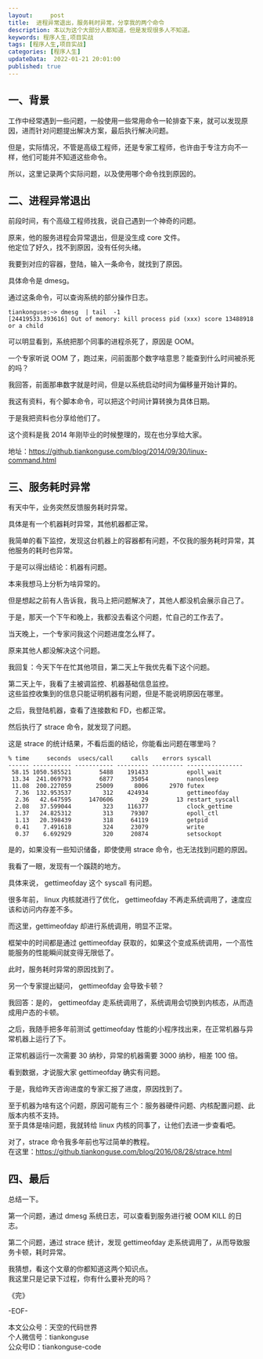 ```yaml
---   
layout:     post  
title:  进程异常退出，服务耗时异常，分享我的两个命令     
description: 本以为这个大部分人都知道，但是发现很多人不知道。  
keywords: 程序人生,项目实战  
tags: [程序人生,项目实战]    
categories: [程序人生]  
updateData:  2022-01-21 20:01:00  
published: true  
---  
```



## 一、背景  


工作中经常遇到一些问题，一般使用一些常用命令一轮排查下来，就可以发现原因，进而针对问题提出解决方案，最后执行解决问题。  


但是，实际情况，不管是高级工程师，还是专家工程师，也许由于专注方向不一样，他们可能并不知道这些命令。  


所以，这里记录两个实际问题，以及使用哪个命令找到原因的。  


## 二、进程异常退出  


前段时间，有个高级工程师找我，说自己遇到一个神奇的问题。  


原来，他的服务进程会异常退出，但是没生成 core 文件。  
他定位了好久，找不到原因，没有任何头绪。  


我要到对应的容器，登陆，输入一条命令，就找到了原因。  


具体命令是 dmesg。  


通过这条命令，可以查询系统的部分操作日志。  


```
tiankonguse:~> dmesg  | tail  -1
[24419533.393616] Out of memory: kill process pid (xxx) score 13488918 or a child
```

可以明显看到，系统把那个同事的进程杀死了，原因是 OOM。  


一个专家听说 OOM 了，跑过来，问前面那个数字啥意思？能查到什么时间被杀死的吗？  


我回答，前面那串数字就是时间，但是以系统启动时间为偏移量开始计算的。  


我这有资料，有个脚本命令，可以把这个时间计算转换为具体日期。  


于是我把资料也分享给他们了。  


这个资料是我 2014 年刚毕业的时候整理的，现在也分享给大家。  


地址：https://github.tiankonguse.com/blog/2014/09/30/linux-command.html  


## 三、服务耗时异常  


有天中午，业务突然反馈服务耗时异常。  


具体是有一个机器耗时异常，其他机器都正常。  


我简单的看下监控，发现这台机器上的容器都有问题，不仅我的服务耗时异常，其他服务的耗时也异常。  


于是可以得出结论：机器有问题。  


本来我想马上分析为啥异常的。  


但是想起之前有人告诉我，我马上把问题解决了，其他人都没机会展示自己了。  


于是，那天一个下午和晚上，我都没去看这个问题，忙自己的工作去了。  


当天晚上，一个专家问我这个问题进度怎么样了。  


原来其他人都没解决这个问题。  


我回复：今天下午在忙其他项目，第二天上午我优先看下这个问题。  


第二天上午，我看了主被调监控、机器基础信息监控。  
这些监控收集到的信息只能证明机器有问题，但是不能说明原因在哪里。  


之后，我登陆机器，查看了连接数和 FD，也都正常。  


然后执行了 strace 命令，就发现了问题。  



这是 strace 的统计结果，不看后面的结论，你能看出问题在哪里吗？  



```
% time     seconds  usecs/call     calls    errors syscall
------ ----------- ----------- --------- --------- ----------------
 58.15 1050.585521        5488    191433           epoll_wait
 13.34  241.069793        6877     35054           nanosleep
 11.08  200.227059       25009      8006      2970 futex
  7.36  132.953537         312    424934           gettimeofday
  2.36   42.647595     1470606        29        13 restart_syscall
  2.08   37.599044         323    116377           clock_gettime
  1.37   24.825312         313     79307           epoll_ctl
  1.13   20.398439         318     64119           getpid
  0.41    7.491618         324     23079           write
  0.37    6.692929         320     20874           setsockopt
```


是的，如果没有一些知识储备，即使使用 strace 命令，也无法找到问题的原因。  


我看了一眼，发现有一个蹊跷的地方。  


具体来说， gettimeofday 这个 syscall 有问题。  


很多年前， linux 内核就进行了优化， gettimeofday 不再走系统调用了，速度应该和访问内存差不多。  


而这里，gettimeofday 却进行系统调用，明显不正常。  


框架中的时间都是通过 gettimeofday 获取的，如果这个变成系统调用，一个高性能服务的性能瞬间就变得无限低了。  


此时，服务耗时异常的原因找到了。  


另一个专家提出疑问， gettimeofday 会导致卡顿？  


我回答：是的， gettimeofday 走系统调用了，系统调用会切换到内核态，从而造成用户态的卡顿。  


之后，我随手把多年前测试 gettimeofday 性能的小程序找出来，在正常机器与异常机器上运行了下。  


正常机器运行一次需要 30 纳秒，异常的机器需要 3000 纳秒，相差 100 倍。  


看到数据，才说服大家 gettimeofday 确实有问题。  


于是，我给昨天咨询进度的专家汇报了进度，原因找到了。  


至于机器为啥有这个问题，原因可能有三个：服务器硬件问题、内核配置问题、此版本内核不支持。  
至于具体是啥问题，我就转给 linux 内核的同事了，让他们去进一步查看吧。  


对了，strace 命令我多年前也写过简单的教程。  
在这里：https://github.tiankonguse.com/blog/2016/08/28/strace.html  

## 四、最后  


总结一下。  


第一个问题，通过 dmesg 系统日志，可以查看到服务进行被 OOM KILL 的日志。  


第二个问题，通过 strace 统计，发现 gettimeofday 走系统调用了，从而导致服务卡顿，耗时异常。  


我猜想，看这个文章的你都知道这两个知识点。  
我这里只是记录下过程，你有什么要补充的吗？  



《完》  


-EOF-  



本文公众号：天空的代码世界  
个人微信号：tiankonguse  
公众号ID：tiankonguse-code  
  

